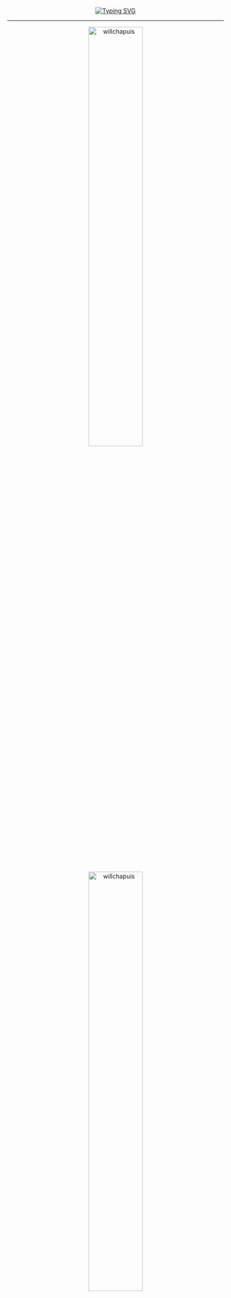 <div align="center">
  <a href="https://git.io/typing-svg"><img src="https://readme-typing-svg.herokuapp.com?font=Roboto&weight=900&size=30&duration=2000&pause=1000&color=70a5fd&center=true&vCenter=true&random=false&width=435&lines=Hi+there+%F0%9F%91%8B;+I'm+William+Chapuis+%F0%9F%91%A8%F0%9F%8F%BB%E2%80%8D%F0%9F%92%BB;Full+Stack+.NET+Developer" alt="Typing SVG" /></a>
</div>

 <hr/>
 
<div align="center">
  <p> <img width="50%" src="https://github-readme-stats-sigma-five.vercel.app/api?username=willchapuis&count_private=true&include_all_commits=true&layout=compact&langs_count=8&hide=html,css&show_icons=true&theme=tokyonight" alt="willchapuis" /> </p>
  
  <p> <img width="50%" src="https://github-readme-streak-stats.herokuapp.com/?user=willchapuis&count_private=true&include_all_commits=true&layout=compact&langs_count=8&hide=html,css&theme=tokyonight" alt="willchapuis" /> </p>
  
  <!--<p> <img width="50%" src="https://github-readme-stats-sigma-five.vercel.app/api/top-langs/?username=willchapuis&count_private=true&include_all_commits=true&layout=compact&langs_count=6&hide=html,css&theme=tokyonight" alt="willchapuis" /> </p>-->
</div>

  <hr/>

<div align="center">
  <!--<img src="https://img.shields.io/github/followers/willchapuis?label=Follow&style=social">-->
  <a href="https://www.linkedin.com/in/will-chapuis/" target="_blank"><img src="https://img.shields.io/badge/-LinkedIn-%230077B5?style=for-the-badge&logo=linkedin&logoColor=white" target="_blank"></a>
</div>

<!--
<div align="center">
  <img src="https://visitor-badge.laobi.icu/badge?page_id=willchapuis.willchapuis">
</div>
-->

<!--
<p  style="display: inline; text-align:center;"> </p> -->
<!--![AkuraDiary's github stats](https://github-readme-stats.vercel.app/api?username=willchapuis&show_icons=true&theme=tokyonight)
</br>-->

  
<!--
<div align="center">
  <img src="https://github-readme-streak-stats.herokuapp.com/?user=willchapuis&theme=tokyonight" alt="mystreak"/>
  </br>
  <img src="https://github-readme-stats.vercel.app/api/top-langs/?username=willchapuis&langs_count=10&theme=tokyonight" alt="willchapuis :: Top Langs" />
    <a href="https://github.com/williamchapuis">
  <img height="150em" src="https://github-readme-stats.vercel.app/api?username=williamchapuis&show_icons=true&theme=merko&include_all_commits=true&count_private=true"/>
  <img height="150em" src="https://github-readme-stats.vercel.app/api/top-langs/?username=williamchapuis&layout=compact&langs_count=7&theme=merko"/>
</div>

<!--
**willchapuis/willchapuis** is a ✨ _special_ ✨ repository because its `README.md` (this file) appears on your GitHub profile.

Here are some ideas to get you started:

- 🔭 I’m currently working on ...
- 🌱 I’m currently learning ...
- 👯 I’m looking to collaborate on ...
- 🤔 I’m looking for help with ...
- 💬 Ask me about ...
- 📫 How to reach me: ...
- 😄 Pronouns: ...
- ⚡ Fun fact: ...
-->
